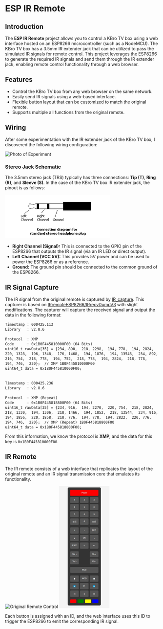 # ESP IR Remote

## Introduction

The **ESP IR Remote** project allows you to control a KBro TV box using a web interface hosted on an ESP8266 microcontroller (such as a NodeMCU). The KBro TV box has a 3.5mm IR extender jack that can be utilized to pass the simulated IR signals for remote control. This project leverages the ESP8266 to generate the required IR signals and send them through the IR extender jack, enabling remote control functionality through a web browser.

## Features

- Control the KBro TV box from any web browser on the same network.
- Easily send IR signals using a web-based interface.
- Flexible button layout that can be customized to match the original remote.
- Supports multiple all functions from the original remote.

## Wiring

After some experimentation with the IR extender jack of the KBro TV box, I discovered the following wiring configuration:

![Photo of Experiment](./img/example_connection_2.HEIC)

### Stereo Jack Schematic

The 3.5mm stereo jack (TRS) typically has three connections: **Tip (T)**, **Ring (R)**, and **Sleeve (S)**. In the case of the KBro TV box IR extender jack, the pinout is as follows:

![Photo of Experiment](./img/stereo_cable.gif)

- **Right Channel (Signal):** This is connected to the GPIO pin of the ESP8266 that outputs the IR signal (via an IR LED or direct output).
- **Left Channel (VCC 5V):** This provides 5V power and can be used to power the ESP8266 or as a reference.
- **Ground:** The ground pin should be connected to the common ground of the ESP8266.

## IR Signal Capture

The IR signal from the original remote is captured by [IR_capture](./IR_capture/IR_capture.ino). This capturer is based on [IRremoteESP8266/IRrecvDumpV3](https://github.com/crankyoldgit/IRremoteESP8266/tree/master/examples/IRrecvDumpV3) with slight modifications. The capturer will capture the received signal and output the data in the following format:

```
Timestamp : 000425.113
Library   : v2.8.6

Protocol  : XMP
Code      : 0x1B0F445810000F00 (64 Bits)
uint16_t rawData[35] = {234, 890,  218, 2298,  194, 778,  194, 2824,  220, 1328,  196, 1348,  176, 1468,  194, 1876,  194, 13546,  234, 892,  216, 754,  218, 778,  194, 752,  218, 778,  194, 2824,  218, 778,  194, 746,  220};  // XMP 1B0F445810000F00
uint64_t data = 0x1B0F445810000F00;


Timestamp : 000425.236
Library   : v2.8.6

Protocol  : XMP (Repeat)
Code      : 0x1B0F445818800F00 (64 Bits)
uint16_t rawData[35] = {234, 916,  194, 2270,  220, 754,  218, 2824,  218, 1330,  194, 1306,  218, 1466,  194, 1852,  218, 13544,  234, 916,  194, 1856,  220, 1858,  218, 776,  194, 778,  194, 2822,  220, 776,  194, 746,  220};  // XMP (Repeat) 1B0F445818800F00
uint64_t data = 0x1B0F445818800F00;
```

From this information, we know the protocol is **XMP**, and the data for this key is `0x1B0F445810000F00`.

## IR Remote

The IR remote consists of a web interface that replicates the layout of the original remote and an IR signal transmission core that emulates its functionality.

<img src="./img/remote_control.jpg" alt="Original Remote Control" height="400">
<img src="./img/web_interface.jpg" alt="Implemented Remote Control" height="400">

Each button is assigned with an ID, and the web interface uses this ID to trigger the ESP8266 to emit the corresponding IR signal.

